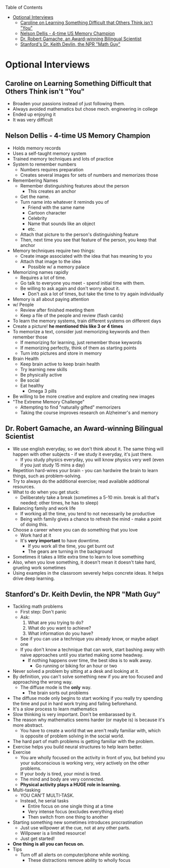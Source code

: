 <!-- START doctoc generated TOC please keep comment here to allow auto update -->
<!-- DON'T EDIT THIS SECTION, INSTEAD RE-RUN doctoc TO UPDATE -->
Table of Contents

- [Optional Interviews](#optional-interviews)
  - [Caroline on Learning Something Difficult that Others Think isn't "You"](#caroline-on-learning-something-difficult-that-others-think-isnt-you)
  - [Nelson Dellis - 4-time US Memory Champion](#nelson-dellis---4-time-us-memory-champion)
  - [Dr. Robert Gamache, an Award-winning Bilingual Scientist](#dr-robert-gamache-an-award-winning-bilingual-scientist)
  - [Stanford's Dr. Keith Devlin, the NPR "Math Guy"](#stanfords-dr-keith-devlin-the-npr-math-guy)

<!-- END doctoc generated TOC please keep comment here to allow auto update -->

# Optional Interviews

## Caroline on Learning Something Difficult that Others Think isn't "You"

* Broaden your passions instead of just following them.
* Always avoided mathematics but chose mech. engineering in college
* Ended up enjoying it
* It was very difficult

## Nelson Dellis - 4-time US Memory Champion

* Holds memory records
* Uses a self-taught memory system
* Trained memory techniques and lots of practice
* System to remember numbers
    - Numbers requires preparation
    - Creates several images for sets of numbers and memorizes those
* Remembering Names
    - Remember distinguishing features about the person
        + This creates an anchor
    - Get the name. 
    - Turn name into whatever it reminds you of
        + Friend with the same name
        + Cartoon character
        + Celebrity
        + Name that sounds like an object
        + etc.
    - Attach that picture to the person's distinguishing feature
    - Then, next time you see that feature of the person, you keep that anchor
* Memory techniques require two things:
    - Create image associated with the idea that has meaning to you
    - Attach that image to the idea
        + Possible w/ a memory palace
* Memorizing names rapidly
    - Requires a lot of time. 
    - Go talk to everyone you meet - spend initial time with them.
    - Be willing to ask again and don't worry about it. 
        + Don't ask a lot of times, but take the time to try again individually
* Memory is all about paying attention
* w/ People
    - Review after finished meeting them
    - Keep a file of the people and review (flash cards)
* To learn the memory systems, train different systems on different days
* Create a picture! **he mentioned this like 3 or 4 times**
* To memorize a text, consider just memorizing keywords and then remember those
    - If memorizing for learning, just remember those keywords
    - If memorizing perfectly, think of them as starting points
    - Turn into pictures and store in memory
* Brain Health
    - Keep brain active to keep brain health
    - Try learning new skills
    - Be physically active
    - Be social
    - Eat healthy
        + Omega 3 pills
* Be willing to be more creative and explore and creating new images
* "The Extreme Memory Challenge"
    - Attempting to find "naturally gifted" memorizers
    - Taking the course improves research on Alzheimer's and memory

## Dr. Robert Gamache, an Award-winning Bilingual Scientist

* We use english everyday, so we don't think about it. The same thing will
  happen with other subjects - if we study it everyday, it's just there.
    - If you study physics everyday, you will know physics very well (even
      if you just study 15 mins a day)
* Repetition hard-wires your brain - you can hardwire the brain to learn
  things, such as problem-solving.
* Try to always do the additional exercise; read available additional 
  resources. 
* What to do when you get stuck:
    - Deliberately take a break (sometimes a 5-10 min. break is all that's 
      needed; other times, he has to sleep)
* Balancing family and work life
    - If working all the time, you tend to not necessarily be productive
    - Being with family gives a chance to refresh the mind - make a point of
      doing this.
* Choose a career where you can do something that you love
    - Work hard at it
    - It's **very important** to have downtime.
        - If you work all the time, you get burnt out
        - The gears are turning in the background
* Sometimes it takes a little extra time to learn to love something
* Also, when you love something, it doesn't mean it doesn't take hard, grueling
  work sometimes
* Using examples in the classroom severely helps concrete ideas. It helps
  drive deep learning.

## Stanford's Dr. Keith Devlin, the NPR "Math Guy"

* Tackling math problems
    - First step: Don't panic
    - Ask:
        1. What are you trying to do?
        2. What do you want to achieve?
        3. What information do you have?
    - See if you can use a technique you already know, or maybe adapt one
    - If you don't know a technique that can work, start bashing away with
      naive approaches until you started making some headway.
        + If nothing happens over time, the best idea is to walk away.
            * Go running or biking for an hour or two
* Never solved a problem by sitting at a desk and looking at it.
* By definition, you can't solve something new if you are too focused and 
  approaching the wrong way.
    - The diffuse mode is the **only** way.
        + The brain sorts out problems 
* The diffuse mode only begins to start working if you really try spending the 
  time and put in hard work trying and failing beforehand.
* It's a slow process to learn mathematics
* Slow thinking is very important. Don't be embarassed by it.
* The reason why mathematics seems harder (or maybe is) is because it's more
  abstract. 
    - You have to create a world that we aren't really familiar with, which is
      opposite of problem solving in the social world.
* The hard part of math problems is getting familiar with the problem.
* Exercise helps you build neural structures to help learn better.
* Exercise
    - You are wholly focused on the activity in front of you, but behind you
      your subconscious is working very, very actively on the other problems.
    - If your body is tired, your mind is tired.
    - The mind and body are very connected.
    - **Physical activity plays a HUGE role in learning.**
* Multi-tasking
    - YOU CAN'T MULTI-TASK.
    - Instead, he serial tasks
        + Entire focus on one single thing at a time
        + Very intense focus (excludes everything else)
        + Then switch from one thing to another
* Starting something new sometimes introduces procrastination
    - Just use willpower at the cue, not at any other parts.
    - Willpower is a limited resource!
    - Just get started!
* **One thing is all you can focus on.**
* Tips
    - Turn off all alerts on computer/phone while working.
        + These distractions remove ability to wholly focus

